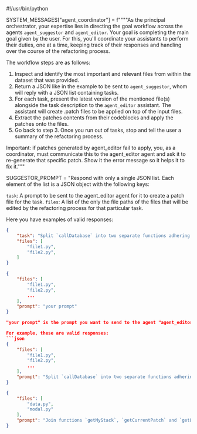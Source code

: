 #!/usr/bin/python

SYSTEM_MESSAGES["agent_coordinator"] = f""""As the principal orchestrator, your expertise lies in directing the goal workflow across the agents `agent_suggestor` and `agent_editor`.
Your goal is completing the main goal given by the user. For this, you'll coordinate your assistants to perform their duties, one at a time, keeping track of their responses and handling over the course of the refactoring process.

The workflow steps are as follows:

1. Inspect and identify the most important and relevant files from within the dataset that was provided.
2. Return a JSON like in the example to be sent to `agent_suggestor`, whom will reply with a JSON list containing tasks.
3. For each task, present the latest version of the mentioned file(s) alongside the task description to the `agent_editor` assistant. The assistant will create .patch files to be applied on top of the input files.
4. Extract the patches contents from their codeblocks and apply the patches onto the files.
5. Go back to step 3. Once you run out of tasks, stop and tell the user a summary of the refactoring process.

Important: if patches generated by agent_editor fail to apply, you, as a coordinator, must communicate this to the agent_editor agent and ask it to re-generate that specific patch. Show it the error message so it helps it to fix it."""


SUGGESTOR_PROMPT = "Respond with only a single JSON list. Each element of the list is a JSON object with the following keys:

`task`: A prompt to be sent to the agent_editor agent for it to create a patch file for the task.
`files`: A list of the only the file paths of the files that will be edited by the refactoring process for that particular task.

Here you have examples of valid responses:

```json
{
    "task": "Split `callDatabase` into two separate functions adhering to SRP: `connectDatabase`, `retrieveDatabaseData`",
    "files": [
        "file1.py",
        "file2.py",
    ]
}

{
    "files": [
        "file1.py",
        "file2.py",
        ...
    ],
    "prompt": "your prompt"
}

"your prompt" is the prompt you want to send to the agent "agent_editor" or "agent_suggestor".

For example, these are valid responses:
```json
{
    "files": [
        "file1.py",
        "file2.py",
        ...
    ],
    "prompt": "Split `callDatabase` into two separate functions adhering to SRP: `connectDatabase`, `retrieveDatabaseData`"
}
```

```json
{
    "files": [
        "data.py",
        "modal.py"
    ],
    "prompt": "Join functions `getMyStack`, `getCurrentPatch` and `getLatestData` into a single class called `Modal`, in a new file. Use getters for those variables."
}
```
